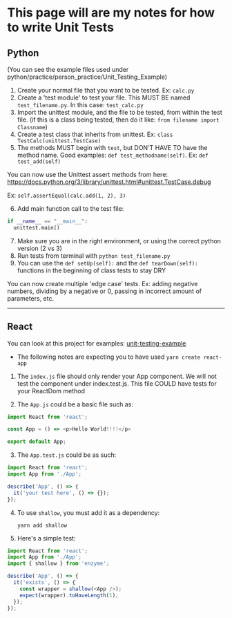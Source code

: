 # This page will are my notes for how to write Unit Tests

## Python

(You can see the example files used under python/practice/person_practice/Unit_Testing_Example)

1. Create your normal file that you want to be tested. Ex: `calc.py`
2. Create a 'test module' to test your file. This MUST BE named `test_filename.py`. In this case: `test_calc.py`
3. Import the unittest module, and the file to be tested, from within the test file.
(if this is a class being tested, then do it like: `from filename import Classname`)
4. Create a test class that inherits from unittest. Ex: `class TestCalc(unittest.TestCase)`
5. The methods MUST begin with `test`, but DON'T HAVE TO have the method name. Good examples: `def test_methodname(self)`. Ex: `def test_add(self)`

You can now use the Unittest assert methods from here:
https://docs.python.org/3/library/unittest.html#unittest.TestCase.debug

Ex: `self.assertEqual(calc.add(1, 2), 3)`

6. Add main function call to the test file:

```python
if __name__ == "__main__":
  unittest.main()
```

7. Make sure you are in the right environment, or using the correct python version (2 vs 3)
8. Run tests from terminal with `python test_filename.py`
9. You can use the `def setUp(self):` and the `def tearDown(self):` functions in the beginning of class tests to stay DRY

You can now create multiple 'edge case' tests. Ex: adding negative numbers, dividing by a negative or 0, passing in incorrect amount of parameters, etc.

-----------

## React

You can look at this project for examples: [unit-testing-example](../react/unit-testing-example)

- The following notes are expecting you to have used `yarn create react-app`

1. The `index.js` file should only render your App component.
   We will not test the component under index.test.js. This file COULD have tests for your ReactDom method

2. The `App.js` could be a basic file such as:

```js
import React from 'react';

const App = () => <p>Hello World!!!!</p>

export default App;
```

3. The `App.test.js` could be as such:

```js
import React from 'react';
import App from './App';

describe('App', () => {
  it('your test here', () => {});
});
```

4. To use `shallow`, you must add it as a dependency:

   `yarn add shallow`

5. Here's a simple test:

```js
import React from 'react';
import App from './App';
import { shallow } from 'enzyme';

describe('App', () => {
  it('exists', () => {
    const wrapper = shallow(<App />);
    expect(wrapper).toHaveLength(1);
  });
});
```
